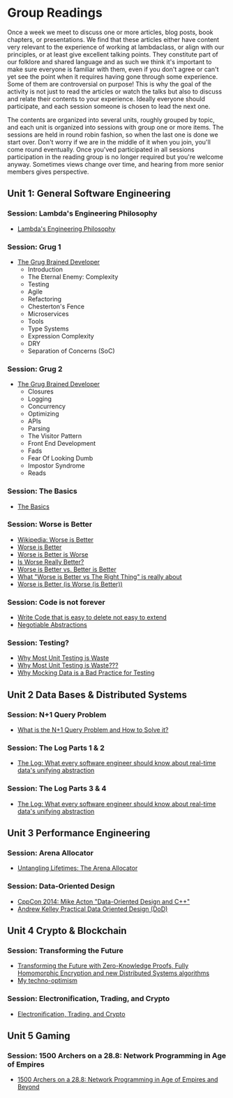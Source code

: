 # Group Readings

Once a week we meet to discuss one or more articles, blog posts, book chapters, or presentations.
We find that these articles either have content very relevant to the experience of working at lambdaclass, or align with our principles, or at least give excellent talking points.
They constitute part of our folklore and shared language and as such we think it's important to make sure everyone is familiar with them, even if you don't agree or can't yet see the point when it requires having gone through some experience. Some of them are controversial on purpose!
This is why the goal of the activity is not just to read the articles or watch the talks but also to discuss and relate their contents to your experience.
Ideally everyone should participate, and each session someone is chosen to lead the next one.

The contents are organized into several units, roughly grouped by topic, and each unit is organized into sessions with group one or more items.
The sessions are held in round robin fashion, so when the last one is done we start over. Don't worry if we are in the middle of it when you join, you'll come round eventually.
Once you'ved participated in all sessions participation in the reading group is no longer required but you're welcome anyway. Sometimes views change over time, and hearing from more senior members gives perspective.

## Unit 1: General Software Engineering

### Session: Lambda's Engineering Philosophy
- [Lambda's Engineering Philosophy](https://blog.lambdaclass.com/lambdas-engineering-philosophy/)

### Session: Grug 1
- [The Grug Brained Developer](https://grugbrain.dev)
  - Introduction
  - The Eternal Enemy: Complexity
  - Testing
  - Agile
  - Refactoring
  - Chesterton's Fence
  - Microservices
  - Tools
  - Type Systems
  - Expression Complexity
  - DRY
  - Separation of Concerns (SoC)

### Session: Grug 2
- [The Grug Brained Developer](https://grugbrain.dev)
  - Closures
  - Logging
  - Concurrency
  - Optimizing
  - APIs
  - Parsing
  - The Visitor Pattern
  - Front End Development
  - Fads
  - Fear Of Looking Dumb
  - Impostor Syndrome
  - Reads

### Session: The Basics
- [The Basics](https://matklad.github.io/2024/03/22/basic-things.html)

### Session: Worse is Better
- [Wikipedia: Worse is Better](https://en.wikipedia.org/wiki/Worse_is_better)
- [Worse is Better](https://www.dreamsongs.com/WorseIsBetter.html)
- [Worse is Better is Worse](https://www.dreamsongs.com/Files/worse-is-worse.pdf)
- [Is Worse Really Better?](https://www.dreamsongs.com/Files/IsWorseReallyBetter.pdf)
- [Worse is Better vs. Better is Better](https://andrumyers.wordpress.com/2014/09/20/worse-is-better-vs-better-is-better/)
- [What "Worse is Better vs The Right Thing" is really about](https://yosefk.com/blog/what-worse-is-better-vs-the-right-thing-is-really-about.html)
- [Worse is Better (is Worse (is Better))](https://olano.dev/blog/worse-is-better-is-worse-is-better)

### Session: Code is not forever
- [Write Code that is easy to delete not easy to extend](https://programmingisterrible.com/post/139222674273/write-code-that-is-easy-to-delete-not-easy-to)
- [Negotiable Abstractions](https://ferd.ca/negotiable-abstractions.html)

### Session: Testing?
- [Why Most Unit Testing is Waste](https://bulldozer00.blog/wp-content/uploads/2015/03/why-most-unit-testing-is-waste.pdf)
- [Why Most Unit Testing is Waste???](https://codingcraftsman.wordpress.com/2021/07/10/why-most-unit-testing-is-waste/)
- [Why Mocking Data is a Bad Practice for Testing](https://medium.com/@queenskisivuli/why-mocking-data-is-a-bad-practice-for-testing-a20d2d7104aa)

## Unit 2 Data Bases & Distributed Systems

### Session: N+1 Query Problem
- [What is the N+1 Query Problem and How to Solve it?](https://planetscale.com/blog/what-is-n-1-query-problem-and-how-to-solve-it)

### Session: The Log Parts 1 & 2
- [The Log: What every software engineer should know about real-time data's unifying abstraction](https://engineering.linkedin.com/distributed-systems/log-what-every-software-engineer-should-know-about-real-time-datas-unifying)

### Session: The Log Parts 3 & 4
- [The Log: What every software engineer should know about real-time data's unifying abstraction](https://engineering.linkedin.com/distributed-systems/log-what-every-software-engineer-should-know-about-real-time-datas-unifying)

## Unit 3 Performance Engineering

### Session: Arena Allocator
- [Untangling Lifetimes: The Arena Allocator](https://www.rfleury.com/p/untangling-lifetimes-the-arena-allocator)

### Session: Data-Oriented Design
- [CppCon 2014: Mike Acton "Data-Oriented Design and C++"](https://www.youtube.com/watch?v=rX0ItVEVjHc)
- [Andrew Kelley Practical Data Oriented Design (DoD)](https://www.youtube.com/watch?v=IroPQ150F6c)

## Unit 4 Crypto & Blockchain

### Session: Transforming the Future
- [Transforming the Future with Zero-Knowledge Proofs, Fully Homomorphic Encryption and new Distributed Systems algorithms](https://blog.lambdaclass.com/transforming-the-future-with-zero-knowledge-proofs-fully-homomorphic-encryption-and-new-distributed-systems-algorithms/)
- [My techno-optimism](https://vitalik.eth.limo/general/2023/11/27/techno_optimism.html)

### Session: Electronification, Trading, and Crypto
- [Electronification, Trading, and Crypto](https://blog.uniswap.org/electronification-trading-and-crypto)

## Unit 5 Gaming

### Session: 1500 Archers on a 28.8: Network Programming in Age of Empires
- [1500 Archers on a 28.8: Network Programming in Age of Empires and Beyond](https://zoo.cs.yale.edu/classes/cs538/readings/papers/terrano_1500arch.pdf)
